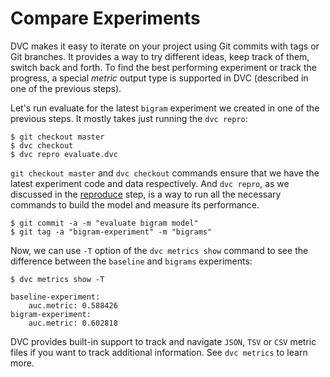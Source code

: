 # Compare Experiments

DVC makes it easy to iterate on your project using Git commits with tags or Git
branches. It provides a way to try different ideas, keep track of them, switch
back and forth. To find the best performing experiment or track the progress, a
special _metric_ output type is supported in DVC (described in one of the
previous steps).

Let's run evaluate for the latest `bigram` experiment we created in one of the
previous steps. It mostly takes just running the `dvc repro`:

```dvc
$ git checkout master
$ dvc checkout
$ dvc repro evaluate.dvc
```

`git checkout master` and `dvc checkout` commands ensure that we have the latest
experiment code and data respectively. And `dvc repro`, as we discussed in the
[reproduce](/doc/get-started/reproduce) step, is a way to run all the necessary
commands to build the model and measure its performance.

```dvc
$ git commit -a -m "evaluate bigram model"
$ git tag -a "bigram-experiment" -m "bigrams"
```

Now, we can use `-T` option of the `dvc metrics show` command to see the
difference between the `baseline` and `bigrams` experiments:

```dvc
$ dvc metrics show -T

baseline-experiment:
    auc.metric: 0.588426
bigram-experiment:
    auc.metric: 0.602818
```

DVC provides built-in support to track and navigate `JSON`, `TSV` or `CSV`
metric files if you want to track additional information. See `dvc metrics` to
learn more.
